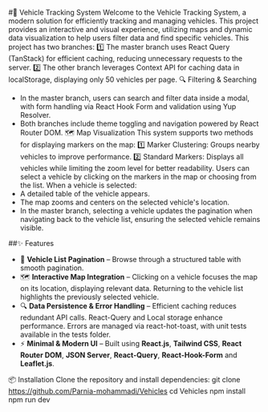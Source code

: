 #🚀 Vehicle Tracking System
Welcome to the Vehicle Tracking System, a modern solution for efficiently tracking and managing vehicles. This project provides an interactive and visual experience, utilizing maps and dynamic data visualization to help users filter data and find specific vehicles.
This project has two branches:
1️⃣ The master branch uses React Query (TanStack) for efficient caching, reducing unnecessary requests to the server.
2️⃣ The other branch leverages Context API for caching data in localStorage, displaying only 50 vehicles per page.
🔍 Filtering & Searching

- In the master branch, users can search and filter data inside a modal, with form handling via React Hook Form and validation using Yup Resolver.
- Both branches include theme toggling and navigation powered by React Router DOM.
  🗺 Map Visualization
  This system supports two methods for displaying markers on the map:
  1️⃣ Marker Clustering: Groups nearby vehicles to improve performance.
  2️⃣ Standard Markers: Displays all vehicles while limiting the zoom level for better readability.
  Users can select a vehicle by clicking on the markers in the map or choosing from the list. When a vehicle is selected:
- A detailed table of the vehicle appears.
- The map zooms and centers on the selected vehicle's location.
- In the master branch, selecting a vehicle updates the pagination when navigating back to the vehicle list, ensuring the selected vehicle remains visible.

##✨ Features

- 🚗 **Vehicle List Pagination** – Browse through a structured table with smooth pagination.
- 🗺 **Interactive Map Integration** – Clicking on a vehicle focuses the map on its location, displaying relevant data. Returning to the vehicle list highlights the previously selected vehicle.
- 🔍 **Data Persistence & Error Handling** – Efficient caching reduces redundant API calls. React-Query and Local storage enhance performance. Errors are managed via react-hot-toast, with unit tests available in the tests folder.
- ⚡ **Minimal & Modern UI** – Built using **React.js**, **Tailwind CSS**, **React Router DOM**, **JSON Server**, **React-Query**, **React-Hook-Form** and **Leaflet.js**.

📦 Installation
Clone the repository and install dependencies:
git clone https://github.com/Parnia-mohammadi/Vehicles
cd Vehicles
npm install
npm run dev
